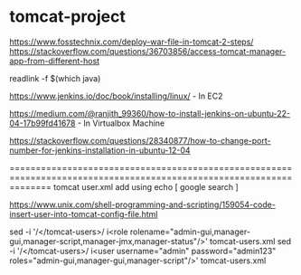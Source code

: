 # tomcat-project

https://www.fosstechnix.com/deploy-war-file-in-tomcat-2-steps/
https://stackoverflow.com/questions/36703856/access-tomcat-manager-app-from-different-host

readlink -f $(which java)
<role rolename="admin-gui,manager-gui,manager-script,manager-jmx,manager-status"/>
<user username="admin" password="admin123" roles="admin-gui,manager-gui,manager-script"/>

https://www.jenkins.io/doc/book/installing/linux/ - In EC2

https://medium.com/@ranjith_99360/how-to-install-jenkins-on-ubuntu-22-04-17b99fd41678 - In Virtualbox Machine

https://stackoverflow.com/questions/28340877/how-to-change-port-number-for-jenkins-installation-in-ubuntu-12-04

====================================================================================================================
tomcat user.xml add using echo [ google search ]

https://www.unix.com/shell-programming-and-scripting/159054-code-insert-user-into-tomcat-config-file.html

sed -i '/<\/tomcat-users>/ i\<role rolename="admin-gui,manager-gui,manager-script,manager-jmx,manager-status"/>' tomcat-users.xml
sed -i '/<\/tomcat-users>/ i\<user username="admin" password="admin123" roles="admin-gui,manager-gui,manager-script"/>' tomcat-users.xml
